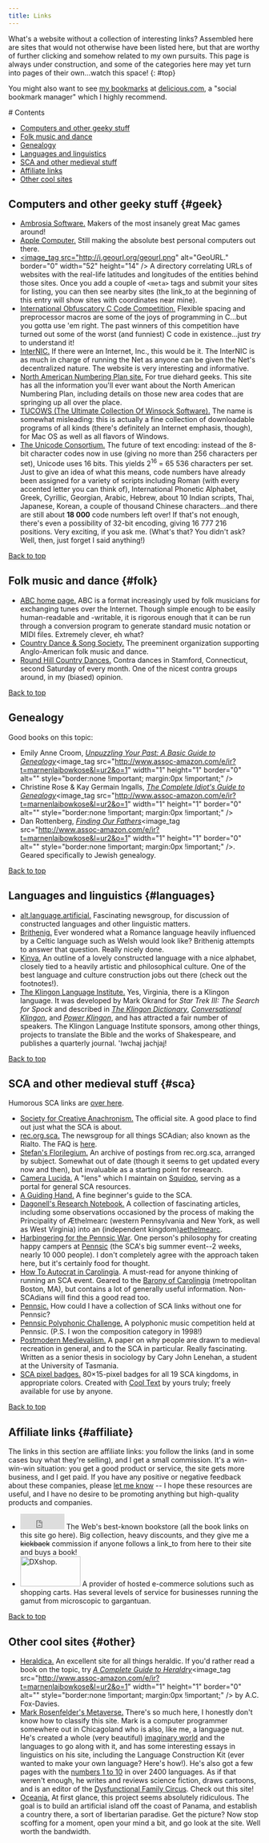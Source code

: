 ```yaml
---
title: Links
---
```


What's a website without a collection of interesting links? Assembled here are sites that would not otherwise have been listed here, but that are worthy of further clicking and somehow related to my own pursuits. This page is always under construction, and some of the categories here may yet turn into pages of their own...watch this space!
{: #top}

You might also want to see [my bookmarks](http://del.icio.us/marnen) at [delicious.com](http://delicious.com), a "social bookmark manager" which I highly recommend.

<section markdown='1'>
# Contents

* [Computers and other geeky stuff](#geek)
* [Folk music and dance](#folk)
* [Genealogy](#genealogy)
* [Languages and linguistics](#languages)
* [SCA and other medieval stuff](#sca)
* [Affiliate links](#affiliate)
* [Other cool sites](#other)



# Computers and other geeky stuff {#geek}

* [Ambrosia Software.](http://www.ambrosiasw.com/) Makers of the most insanely great Mac games around!
* [Apple Computer.](http://www.apple.com/) Still making the absolute best personal computers out there.
* <a href="http://geourl.org/near?p=http://www.marnen.org" title="check out my neighbors in meatspace"><image_tag src="http://i.geourl.org/geourl.png" alt="GeoURL." border="0" width="52" height="14" /></a> A directory correlating URLs of websites with the real-life latitudes and longitudes of the entities behind those sites. Once you add a couple of <code>&lt;meta&gt;</code> tags and submit your sites for listing, you can then see nearby sites (the link_to at the beginning of this entry will show sites with coordinates near mine).
* [International Obfuscatory C Code Competition.](http://www.ioccc.org)
  Flexible spacing and preprocessor macros are some of the joys of programming in C...but you gotta use 'em right. The past winners of this competition have turned out some of the worst (and funniest) C code in existence...just <i>try</i> to understand it!
* [InterNIC.](http://www.internic.net/)
  If there were an Internet, Inc., this would be it. The InterNIC is as much in charge of running the Net as anyone can be given the Net's decentralized nature. The website is very interesting and informative.
* [North American Numbering Plan site.](http://www.nanpa.org/)
  For true diehard geeks. This site has all the information you'll ever want about the North American Numbering Plan, including details on those new area codes that are springing up all over the place.
* [TUCOWS (The Ultimate Collection Of Winsock Software).](http://www.tucows.com/)
  The name is somewhat misleading: this is actually a fine collection of downloadable programs of all kinds (there's definitely an Internet emphasis, though), for Mac OS as well as all flavors of Windows.
* [The Unicode Consortium.](http://www.unicode.org/)
  The future of text encoding: instead of the 8-bit character codes now in use (giving no more than 256 characters per set), Unicode uses 16 bits. This yields 2<sup>16</sup> = 65 536 characters per set. Just to give an idea of what this means, code numbers have already been assigned for a variety of scripts including Roman (with every accented letter you can think of), International Phonetic Alphabet, Greek, Cyrillic, Georgian, Arabic, Hebrew, about 10 Indian scripts, Thai, Japanese, Korean, a couple of thousand Chinese characters...and there are still about <b>18 000</b> code numbers left over! If that's not enough, there's even a possibility of 32-bit encoding, giving 16 777 216 positions. Very exciting, if you ask me. (What's that? You didn't ask? Well, then, just forget I said anything!)

[Back to top](#top)

# Folk music and dance {#folk}

* [ABC home page.][abc] ABC is a format increasingly used by folk musicians for exchanging tunes over the Internet. Though simple enough to be easily human-readable and -writable, it is rigorous enough that it can be run through a conversion program to generate standard music notation or MIDI files. Extremely clever, eh what?
* [Country Dance & Song Society.](http://www.cdss.org/) The preeminent organization supporting Anglo-American folk music and dance.
* [Round Hill Country Dances.][roundhill] Contra dances in Stamford, Connecticut, second Saturday of every month. One of the nicest contra groups around, in my (biased) opinion.

[abc]: http://abcnotation.com/
[roundhill]: http://www.roundhill.net

[Back to top](#top)

# Genealogy

Good books on this topic:

* Emily Anne Croom, <a href="http://www.amazon.com/exec/obidos/redirect?link_code=ur2&camp=1789&tag=marnenlaibowkose&creative=9325&path=ASIN/1558703969/marnenlaibowkose"><cite>Unpuzzling Your Past: A Basic Guide to Genealogy</cite></a><image_tag src="http://www.assoc-amazon.com/e/ir?t=marnenlaibowkose&l=ur2&o=1" width="1" height="1" border="0" alt="" style="border:none !important; margin:0px !important;" />
* Christine Rose & Kay Germain Ingalls, <a href="http://www.amazon.com/exec/obidos/redirect?link_code=ur2&camp=1789&tag=marnenlaibowkose&creative=9325&path=ASIN/0028619471/marnenlaibowkose"><cite>The Complete Idiot's Guide to Genealogy</cite></a><image_tag src="http://www.assoc-amazon.com/e/ir?t=marnenlaibowkose&l=ur2&o=1" width="1" height="1" border="0" alt="" style="border:none !important; margin:0px !important;" />
* Dan Rottenberg, <a href="http://www.amazon.com/exec/obidos/redirect?link_code=ur2&camp=1789&tag=marnenlaibowkose&creative=9325&path=ASIN/0806311517/marnenlaibowkose"><cite>Finding Our Fathers</cite></a><image_tag src="http://www.assoc-amazon.com/e/ir?t=marnenlaibowkose&l=ur2&o=1" width="1" height="1" border="0" alt="" style="border:none !important; margin:0px !important;" />. Geared specifically to Jewish genealogy.

[Back to top](#top)

# Languages and linguistics {#languages}

* [alt.language.artificial.](news:alt.language.artificial) Fascinating newsgroup, for discussion of constructed languages and other linguistic matters.
* [Brithenig.][brithenig] Ever wondered what a Romance language heavily influenced by a Celtic language such as Welsh would look like? Brithenig attempts to answer that question. Really nicely done.
* [Kinya.][kinya] An outline of a lovely constructed language with a nice alphabet, closely tied to a heavily artistic and philosophical culture. One of the best language and culture construction jobs out there (check out the footnotes!).
* [The Klingon Language Institute.](http://www.kli.org/) Yes, Virginia, there is a Klingon language. It was developed by Mark Okrand for <cite>Star Trek III: The Search for Spock </cite>and described in <a href="http://www.amazon.com/exec/obidos/ASIN/067174559X/marnenlaibowkose" target="amazon"><cite>The Klingon Dictionary</cite></a>, <a href="http://www.amazon.com/exec/obidos/ASIN/0671797395/marnenlaibowkose" target="amazon"><cite>Conversational Klingon</cite></a>, and <a href="http://www.amazon.com/exec/obidos/ASIN/0671879758/marnenlaibowkose" target="amazon"><cite>Power Klingon</cite></a>, and has attracted a fair number of speakers. The Klingon Language Institute sponsors, among other things, projects to translate the Bible and the works of Shakespeare, and publishes a quarterly journal. 'Iwchaj jachjaj!

[brithenig]: http://steen.free.fr/brithenig/introduction.html
[kinya]: http://web.archive.org/web/20040409155819/http://art.supereva.it/mgavioli.dadacasa/Kinya/

[Back to top](#top)

# SCA and other medieval stuff {#sca}

Humorous SCA links are [over here](/funstuff/sca.html).

* [Society for Creative Anachronism.](http://www.sca.org) The official site. A good place to find out just what the SCA is about.
* [rec.org.sca.][rec.org.sca] The newsgroup for all things SCAdian; also known as the Rialto. The FAQ is [here][rec.org.sca faq].
* [Stefan's Florilegium.][florilegium] An archive of postings from rec.org.sca, arranged by subject. Somewhat out of date (though it seems to get updated every now and then), but invaluable as a starting point for research.
* [Camera Lucida.](http://www.squidoo.com/camera-lucida) A &quot;lens&quot; which I maintain on <a href="http://www.squidoo.com">Squidoo</a>, serving as a portal for general SCA resources.
* [A Guiding Hand.][guiding hand] A fine beginner's guide to the SCA.
* [Dagonell's Research Notebook.][dagonell] A collection of fascinating articles, including some observations occasioned by the process of making the Principality of Æthelmearc (western Pennsylvania and New York, as well as West Virginia) into an (independent kingdom)[aethelmearc].
* [Harbingering for the Pennsic War][harbingering]. One person's philosophy for creating happy campers at <a href="http://www.pennsicwar.org">Pennsic</a> (the SCA's big summer event--2 weeks, nearly 10 000 people). I don't completely agree with the approach taken here, but it's certainly food for thought.
* [How To Autocrat in Carolingia][autocrat]. A must-read for anyone thinking of running an SCA event. Geared to the [Barony of Carolingia][carolingia] (metropolitan Boston, MA), but contains a lot of generally useful information. Non-SCAdians will find this a good read too.
* [Pennsic.](http://www.pennsicwar.org)
How could I have a collection of SCA links without one for Pennsic?
* [Pennsic Polyphonic Challenge.][polyphonic challenge]
A polyphonic music competition held at Pennsic. (P.S. I won the composition category in 1998!)
* [Postmodern Medievalism.](http://www.tased.edu.au/tasonline/sca/thesis-d.htm)
A paper on why people are drawn to medieval recreation in general, and to the SCA in particular. Really fascinating. Written as a senior thesis in sociology by Cary John Lenehan, a student at the University of Tasmania.
* [SCA pixel badges.](scabadges/)
80&#215;15-pixel badges for all 19 SCA kingdoms, in appropriate colors. Created with <a href="http://cooltext.com">Cool Text</a> by yours truly; freely available for use by anyone.

[aethelmearc]: http://aethelmearc.org
[autocrat]: http://web.archive.org/web/20070811214043/http://www.schuldy.org/howtoautocrat.html
[carolingia]: http://www.carolingia.org
[dagonell]: http://www-cs.canisius.edu/~salley/SCA/Articles/
[florilegium]: http://www.florilegium.org
[guiding hand]: http://web.archive.org/web/20120516185303/http://hospitaler.ansteorra.org/GuidingHand/guidhan1.htm
[harbingering]: http://web.mit.edu/dagoura/WWW/Working-Drafts/harb/harbingering.html
[polyphonic challenge]: http://web.archive.org/web/19991103002201/http://www.cs.cmu.edu/~mjc/poly.html
[rec.org.sca]: news:rec.org.sca
[rec.org.sca faq]: http://www.faqs.org/faqs/sca-faq/

[Back to top](#top)

# Affiliate links {#affiliate}

The links in this section are affiliate links: you follow the links (and in some cases buy what they're selling), and I get a small commission. It's a win-win-win situation: you get a good product or service, the site gets more business, and I get paid. If you have any positive or negative feedback about these companies, please <a href="mailto:marnen@marnen.org">let me know</a> -- I hope these resources are useful, and I have no desire to be promoting anything but high-quality products and companies.

* <iframe src="http://rcm-na.amazon-adsystem.com/e/cm?t=marnenlaibowkose&o=1&p=41&l=ur1&category=home&banner=1270GKH01H1T39T27502&f=ifr&linkID=HXJKSTZK5QVRL34H" width="88" height="31" scrolling="no" border="0" marginwidth="0" style="border:none;" frameborder="0"></iframe> The Web's best-known bookstore (all the book links on this site go here). Big collection, heavy discounts, and they give me a <s>kickback</s> commission if anyone follows a link_to from here to their site and buys a book!
* <a href="http://www.dxstorm.com/dxshop2/?cc=t&affid=A1434"><img src="http://www.dxstorm.com/dxstorm2/banners/shop1_120x60.gif" alt="DXshop." width="120" height="60"></a> A provider of hosted e-commerce solutions such as shopping carts. Has several levels of service for businesses running the gamut from microscopic to gargantuan.

[Back to top](#top)

# Other cool sites {#other}

* [Heraldica.](http://www.heraldica.org/) An excellent site for all things heraldic. If you'd rather read a book on the topic, try <a href="http://www.amazon.com/exec/obidos/redirect?link_code=ur2&camp=1789&tag=marnenlaibowkose&creative=9325&path=ASIN/051746893X/marnenlaibowkose"><cite>A Complete Guide to Heraldry</cite></a><image_tag src="http://www.assoc-amazon.com/e/ir?t=marnenlaibowkose&l=ur2&o=1" width="1" height="1" border="0" alt="" style="border:none !important; margin:0px !important;" /> by A.C. Fox-Davies.
* [Mark Rosenfelder's Metaverse.](http://www.zompist.com) There's so much here, I honestly don't know how to classify this site. Mark is a computer programmer somewhere out in Chicagoland who is also, like me, a language nut. He's created a whole (very beautiful) <a href="http://www.zompist.com/virtuver.htm">imaginary world</a> and the languages to go along with it, and has some interesting essays in linguistics on his site, including the Language Construction Kit (ever wanted to make your own language? Here's how!). He's also got a few pages with the <a href="http://www.zompist.com/numbers.shtml">numbers 1 to 10</a> in over 2400 languages. As if that weren't enough, he writes and reviews science fiction, draws cartoons, and is an editor of the <a href="http://www.spinnwebe.com/dfc/">Dysfunctional Family Circus</a>. Check out this site!
* [Oceania.](http://oceania.org/) At first glance, this project seems absolutely ridiculous. The goal is to build an artificial island off the coast of Panama, and establish a country there, a sort of libertarian paradise. Get the picture? Now stop scoffing for a moment, open your mind a bit, and go look at the site. Well worth the bandwidth.
</section>